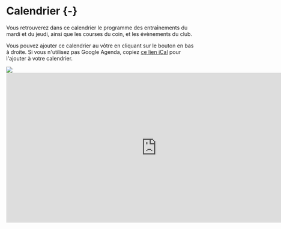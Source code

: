 

# Calendrier {-}

Vous retrouverez dans ce calendrier le programme des entraînements du mardi et du jeudi, ainsi que les courses du coin, et les évènements du club.

Vous pouvez ajouter ce calendrier au vôtre en cliquant sur le bouton en bas à droite.
Si vous n'utilisez pas Google Agenda, copiez [ce lien iCal](https://calendar.google.com/calendar/ical/6c500f8477e391525c62ee82fe0416a3caa043fd8c17eb20da1beebb48f21dbe%40group.calendar.google.com/public/basic.ics) pour l'ajouter à votre calendrier.

<!-- http://stackoverflow.com/questions/11122249/scale-iframe-css-width-100-like-an-image -->
<div class="h_iframe">
<!-- a transparent image is preferable -->
<img class="ratio" src="http://placehold.it/16x12"/>
<iframe src="https://calendar.google.com/calendar/embed?src=6c500f8477e391525c62ee82fe0416a3caa043fd8c17eb20da1beebb48f21dbe%40group.calendar.google.com&ctz=Europe%2FParis&wkst=2" style="border: 0" width="800" height="400" frameborder="0" scrolling="no"></iframe>
</div>
